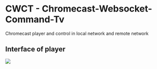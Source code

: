 # CWCT - Chromecast-Websocket-Command-Tv
Chromecast player and control in local network and remote network

## Interface of player

![](https://github.com/brytonl33t/CWCT---Chromecast-Websocket-Command-Tv/blob/master/images/unknown.png)
